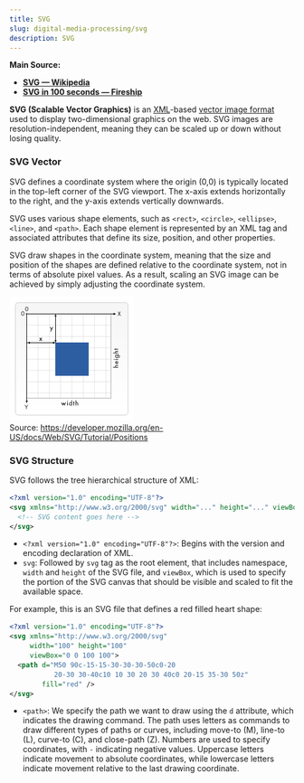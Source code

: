 ```yaml
---
title: SVG
slug: digital-media-processing/svg
description: SVG
---
```


**Main Source:**

- **[SVG — Wikipedia](https://en.wikipedia.org/wiki/SVG)**
- **[SVG in 100 seconds — Fireship](https://youtu.be/emFMHH2Bfvo)**

**SVG (Scalable Vector Graphics)** is an [XML](/cs-notes/digital-media-processing/xml)-based [vector image format](/cs-notes/computer-graphics/computer-images-part-1) used to display two-dimensional graphics on the web. SVG images are resolution-independent, meaning they can be scaled up or down without losing quality.

### SVG Vector

SVG defines a coordinate system where the origin (0,0) is typically located in the top-left corner of the SVG viewport. The x-axis extends horizontally to the right, and the y-axis extends vertically downwards.

SVG uses various shape elements, such as `<rect>`, `<circle>`, `<ellipse>`, `<line>`, and `<path>`. Each shape element is represented by an XML tag and associated attributes that define its size, position, and other properties.

SVG draw shapes in the coordinate system, meaning that the size and position of the shapes are defined relative to the coordinate system, not in terms of absolute pixel values. As a result, scaling an SVG image can be achieved by simply adjusting the coordinate system.

![SVG coordinate system](./svg-coordinate.png)  
Source: https://developer.mozilla.org/en-US/docs/Web/SVG/Tutorial/Positions

### SVG Structure

SVG follows the tree hierarchical structure of XML:

```xml
<?xml version="1.0" encoding="UTF-8"?>
<svg xmlns="http://www.w3.org/2000/svg" width="..." height="..." viewBox="...">
  <!-- SVG content goes here -->
</svg>
```

- `<?xml version="1.0" encoding="UTF-8"?>`: Begins with the version and encoding declaration of XML.
- `svg`: Followed by `svg` tag as the root element, that includes namespace, `width` and `height` of the SVG file, and `viewBox`, which is used to specify the portion of the SVG canvas that should be visible and scaled to fit the available space.

For example, this is an SVG file that defines a red filled heart shape:

```xml
<?xml version="1.0" encoding="UTF-8"?>
<svg xmlns="http://www.w3.org/2000/svg"
     width="100" height="100"
     viewBox="0 0 100 100">
  <path d="M50 90c-15-15-30-30-30-50c0-20
           20-30 30-40c10 10 30 20 30 40c0 20-15 35-30 50z"
        fill="red" />
</svg>
```

- `<path>`: We specify the path we want to draw using the `d` attribute, which indicates the drawing command. The path uses letters as commands to draw different types of paths or curves, including move-to (M), line-to (L), curve-to (C), and close-path (Z). Numbers are used to specify coordinates, with `-` indicating negative values. Uppercase letters indicate movement to absolute coordinates, while lowercase letters indicate movement relative to the last drawing coordinate.
